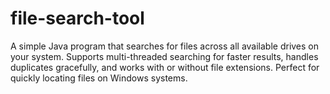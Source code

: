 # file-search-tool
A simple Java program that searches for files across all available drives on your system. Supports multi-threaded searching for faster results, handles duplicates gracefully, and works with or without file extensions. Perfect for quickly locating files on Windows systems.
